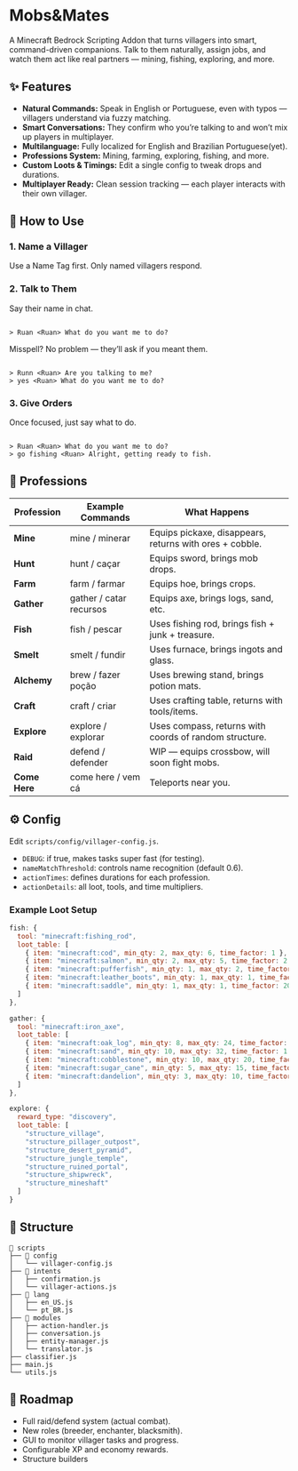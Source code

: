 
# Mobs&Mates

A Minecraft Bedrock Scripting Addon that turns villagers into smart, command-driven companions. Talk to them naturally, assign jobs, and watch them act like real partners — mining, fishing, exploring, and more.

## ✨ Features

- **Natural Commands:** Speak in English or Portuguese, even with typos — villagers understand via fuzzy matching.
- **Smart Conversations:** They confirm who you’re talking to and won’t mix up players in multiplayer.
- **Multilanguage:** Fully localized for English and Brazilian Portuguese(yet).
- **Professions System:** Mining, farming, exploring, fishing, and more.
- **Custom Loots & Timings:** Edit a single config to tweak drops and durations.
- **Multiplayer Ready:** Clean session tracking — each player interacts with their own villager.



## 💬 How to Use

### 1. Name a Villager
Use a Name Tag first. Only named villagers respond.

### 2. Talk to Them
Say their name in chat.

```

> Ruan <Ruan> What do you want me to do?

```

Misspell? No problem — they’ll ask if you meant them.

```

> Runn <Ruan> Are you talking to me?
> yes <Ruan> What do you want me to do?

```

### 3. Give Orders
Once focused, just say what to do.

```

> Ruan <Ruan> What do you want me to do?
> go fishing <Ruan> Alright, getting ready to fish.

````

## 🧠 Professions

| Profession | Example Commands | What Happens |
|-------------|------------------|---------------|
| **Mine** | mine / minerar | Equips pickaxe, disappears, returns with ores + cobble. |
| **Hunt** | hunt / caçar | Equips sword, brings mob drops. |
| **Farm** | farm / farmar | Equips hoe, brings crops. |
| **Gather** | gather / catar recursos | Equips axe, brings logs, sand, etc. |
| **Fish** | fish / pescar | Uses fishing rod, brings fish + junk + treasure. |
| **Smelt** | smelt / fundir | Uses furnace, brings ingots and glass. |
| **Alchemy** | brew / fazer poção | Uses brewing stand, brings potion mats. |
| **Craft** | craft / criar | Uses crafting table, returns with tools/items. |
| **Explore** | explore / explorar | Uses compass, returns with coords of random structure. |
| **Raid** | defend / defender | WIP — equips crossbow, will soon fight mobs. |
| **Come Here** | come here / vem cá | Teleports near you. |

## ⚙️ Config

Edit `scripts/config/villager-config.js`.

- `DEBUG`: if true, makes tasks super fast (for testing).
- `nameMatchThreshold`: controls name recognition (default 0.6).
- `actionTimes`: defines durations for each profession.
- `actionDetails`: all loot, tools, and time multipliers.

### Example Loot Setup

```js
fish: {
  tool: "minecraft:fishing_rod",
  loot_table: [
    { item: "minecraft:cod", min_qty: 2, max_qty: 6, time_factor: 1 },
    { item: "minecraft:salmon", min_qty: 2, max_qty: 5, time_factor: 2 },
    { item: "minecraft:pufferfish", min_qty: 1, max_qty: 2, time_factor: 5 },
    { item: "minecraft:leather_boots", min_qty: 1, max_qty: 1, time_factor: 8 },
    { item: "minecraft:saddle", min_qty: 1, max_qty: 1, time_factor: 20 }
  ]
},

gather: {
  tool: "minecraft:iron_axe",
  loot_table: [
    { item: "minecraft:oak_log", min_qty: 8, max_qty: 24, time_factor: 2 },
    { item: "minecraft:sand", min_qty: 10, max_qty: 32, time_factor: 1 },
    { item: "minecraft:cobblestone", min_qty: 10, max_qty: 20, time_factor: 2 },
    { item: "minecraft:sugar_cane", min_qty: 5, max_qty: 15, time_factor: 1 },
    { item: "minecraft:dandelion", min_qty: 3, max_qty: 10, time_factor: 1 }
  ]
},

explore: {
  reward_type: "discovery",
  loot_table: [
    "structure_village",
    "structure_pillager_outpost",
    "structure_desert_pyramid",
    "structure_jungle_temple",
    "structure_ruined_portal",
    "structure_shipwreck",
    "structure_mineshaft"
  ]
}
````

## 🧩 Structure

```
📁 scripts
├── 📁 config
│   └── villager-config.js
├── 📁 intents
│   ├── confirmation.js
│   └── villager-actions.js
├── 📁 lang
│   ├── en_US.js
│   └── pt_BR.js
├── 📁 modules
│   ├── action-handler.js
│   ├── conversation.js
│   ├── entity-manager.js
│   └── translator.js
├── classifier.js
├── main.js
└── utils.js
```

## 🔮 Roadmap

* Full raid/defend system (actual combat).
* New roles (breeder, enchanter, blacksmith).
* GUI to monitor villager tasks and progress.
* Configurable XP and economy rewards.
* Structure builders



